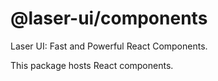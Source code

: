 # @laser-ui/components

Laser UI: Fast and Powerful React Components.

This package hosts React components.
